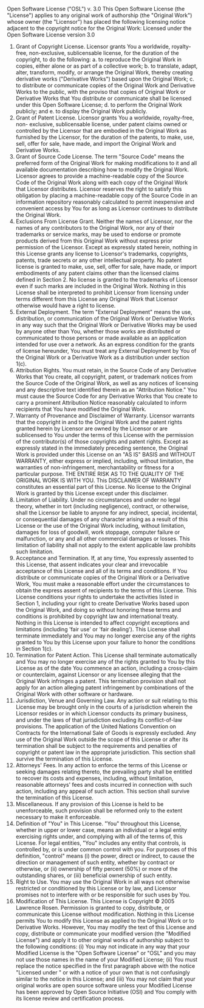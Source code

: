 Open Software License ("OSL") v. 3.0
This Open Software License (the "License") applies to any original work of authorship 
(the "Original Work") whose owner (the "Licensor") has placed the following licensing 
notice adjacent to the copyright notice for the Original Work:
Licensed under the Open Software License version 3.0
1.	Grant of Copyright License. Licensor grants You a worldwide, royalty-free, 
non-exclusive, sublicensable license, for the duration of the copyright, to do the 
following:
a.	to reproduce the Original Work in copies, either alone or as part of a 
collective work; 
b.	to translate, adapt, alter, transform, modify, or arrange the Original Work, 
thereby creating derivative works ("Derivative Works") based upon the 
Original Work; 
c.	to distribute or communicate copies of the Original Work and Derivative 
Works to the public, with the proviso that copies of Original Work or 
Derivative Works that You distribute or communicate shall be licensed 
under this Open Software License; 
d.	to perform the Original Work publicly; and 
e.	to display the Original Work publicly. 
2.	Grant of Patent License. Licensor grants You a worldwide, royalty-free, non-
exclusive, sublicensable license, under patent claims owned or controlled by the 
Licensor that are embodied in the Original Work as furnished by the Licensor, for 
the duration of the patents, to make, use, sell, offer for sale, have made, and 
import the Original Work and Derivative Works. 
3.	Grant of Source Code License. The term "Source Code" means the preferred 
form of the Original Work for making modifications to it and all available 
documentation describing how to modify the Original Work. Licensor agrees to 
provide a machine-readable copy of the Source Code of the Original Work along 
with each copy of the Original Work that Licensor distributes. Licensor reserves 
the right to satisfy this obligation by placing a machine-readable copy of the 
Source Code in an information repository reasonably calculated to permit 
inexpensive and convenient access by You for as long as Licensor continues to 
distribute the Original Work. 
4.	Exclusions From License Grant. Neither the names of Licensor, nor the names 
of any contributors to the Original Work, nor any of their trademarks or service 
marks, may be used to endorse or promote products derived from this Original 
Work without express prior permission of the Licensor. Except as expressly stated 
herein, nothing in this License grants any license to Licensor's trademarks, 
copyrights, patents, trade secrets or any other intellectual property. No patent 
license is granted to make, use, sell, offer for sale, have made, or import 
embodiments of any patent claims other than the licensed claims defined in 
Section 2. No license is granted to the trademarks of Licensor even if such marks 
are included in the Original Work. Nothing in this License shall be interpreted to 
prohibit Licensor from licensing under terms different from this License any 
Original Work that Licensor otherwise would have a right to license. 
5.	External Deployment. The term "External Deployment" means the use, 
distribution, or communication of the Original Work or Derivative Works in any 
way such that the Original Work or Derivative Works may be used by anyone 
other than You, whether those works are distributed or communicated to those 
persons or made available as an application intended for use over a network. As 
an express condition for the grants of license hereunder, You must treat any 
External Deployment by You of the Original Work or a Derivative Work as a 
distribution under section 1(c). 
6.	Attribution Rights. You must retain, in the Source Code of any Derivative 
Works that You create, all copyright, patent, or trademark notices from the Source 
Code of the Original Work, as well as any notices of licensing and any descriptive 
text identified therein as an "Attribution Notice." You must cause the Source 
Code for any Derivative Works that You create to carry a prominent Attribution 
Notice reasonably calculated to inform recipients that You have modified the 
Original Work. 
7.	Warranty of Provenance and Disclaimer of Warranty. Licensor warrants that 
the copyright in and to the Original Work and the patent rights granted herein by 
Licensor are owned by the Licensor or are sublicensed to You under the terms of 
this License with the permission of the contributor(s) of those copyrights and 
patent rights. Except as expressly stated in the immediately preceding sentence, 
the Original Work is provided under this License on an "AS IS" BASIS and 
WITHOUT WARRANTY, either express or implied, including, without 
limitation, the warranties of non-infringement, merchantability or fitness for a 
particular purpose. THE ENTIRE RISK AS TO THE QUALITY OF THE 
ORIGINAL WORK IS WITH YOU. This DISCLAIMER OF WARRANTY 
constitutes an essential part of this License. No license to the Original Work is 
granted by this License except under this disclaimer. 
8.	Limitation of Liability. Under no circumstances and under no legal theory, 
whether in tort (including negligence), contract, or otherwise, shall the Licensor 
be liable to anyone for any indirect, special, incidental, or consequential damages 
of any character arising as a result of this License or the use of the Original Work 
including, without limitation, damages for loss of goodwill, work stoppage, 
computer failure or malfunction, or any and all other commercial damages or 
losses. This limitation of liability shall not apply to the extent applicable law 
prohibits such limitation. 
9.	Acceptance and Termination. If, at any time, You expressly assented to this 
License, that assent indicates your clear and irrevocable acceptance of this 
License and all of its terms and conditions. If You distribute or communicate 
copies of the Original Work or a Derivative Work, You must make a reasonable 
effort under the circumstances to obtain the express assent of recipients to the 
terms of this License. This License conditions your rights to undertake the 
activities listed in Section 1, including your right to create Derivative Works 
based upon the Original Work, and doing so without honoring these terms and 
conditions is prohibited by copyright law and international treaty. Nothing in this 
License is intended to affect copyright exceptions and limitations (including 'fair 
use' or 'fair dealing'). This License shall terminate immediately and You may no 
longer exercise any of the rights granted to You by this License upon your failure 
to honor the conditions in Section 1(c). 
10.	Termination for Patent Action. This License shall terminate automatically and 
You may no longer exercise any of the rights granted to You by this License as of 
the date You commence an action, including a cross-claim or counterclaim, 
against Licensor or any licensee alleging that the Original Work infringes a 
patent. This termination provision shall not apply for an action alleging patent 
infringement by combinations of the Original Work with other software or 
hardware. 
11.	Jurisdiction, Venue and Governing Law. Any action or suit relating to this 
License may be brought only in the courts of a jurisdiction wherein the Licensor 
resides or in which Licensor conducts its primary business, and under the laws of 
that jurisdiction excluding its conflict-of-law provisions. The application of the 
United Nations Convention on Contracts for the International Sale of Goods is 
expressly excluded. Any use of the Original Work outside the scope of this 
License or after its termination shall be subject to the requirements and penalties 
of copyright or patent law in the appropriate jurisdiction. This section shall 
survive the termination of this License. 
12.	Attorneys' Fees. In any action to enforce the terms of this License or seeking 
damages relating thereto, the prevailing party shall be entitled to recover its costs 
and expenses, including, without limitation, reasonable attorneys' fees and costs 
incurred in connection with such action, including any appeal of such action. This 
section shall survive the termination of this License. 
13.	Miscellaneous. If any provision of this License is held to be unenforceable, such 
provision shall be reformed only to the extent necessary to make it enforceable. 
14.	Definition of "You" in This License. "You" throughout this License, whether in 
upper or lower case, means an individual or a legal entity exercising rights under, 
and complying with all of the terms of, this License. For legal entities, "You" 
includes any entity that controls, is controlled by, or is under common control 
with you. For purposes of this definition, "control" means (i) the power, direct or 
indirect, to cause the direction or management of such entity, whether by contract 
or otherwise, or (ii) ownership of fifty percent (50%) or more of the outstanding 
shares, or (iii) beneficial ownership of such entity. 
15.	Right to Use. You may use the Original Work in all ways not otherwise restricted 
or conditioned by this License or by law, and Licensor promises not to interfere 
with or be responsible for such uses by You. 
16.	Modification of This License. This License is Copyright © 2005 Lawrence 
Rosen. Permission is granted to copy, distribute, or communicate this License 
without modification. Nothing in this License permits You to modify this License 
as applied to the Original Work or to Derivative Works. However, You may 
modify the text of this License and copy, distribute or communicate your 
modified version (the "Modified License") and apply it to other original works of 
authorship subject to the following conditions: (i) You may not indicate in any 
way that your Modified License is the "Open Software License" or "OSL" and 
you may not use those names in the name of your Modified License; (ii) You 
must replace the notice specified in the first paragraph above with the notice 
"Licensed under <insert your license name here>" or with a notice of your own 
that is not confusingly similar to the notice in this License; and (iii) You may not 
claim that your original works are open source software unless your Modified 
License has been approved by Open Source Initiative (OSI) and You comply with 
its license review and certification process. 